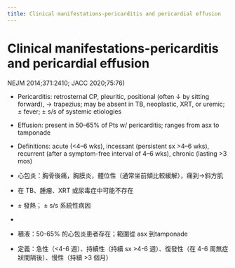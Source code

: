 ```yaml
---
title: Clinical manifestations-pericarditis and pericardial effusion
---
```

# Clinical manifestations-pericarditis and pericardial effusion

NEJM 2014;371:2410; JACC 2020;75:76)
* Pericarditis: retrosternal CP, pleuritic, positional (often ↓ by sitting forward), → trapezius; may be absent in TB, neoplastic, XRT, or uremic; ± fever; ± s/s of systemic etiologies
* Effusion: present in 50–65% of Pts w/ pericarditis; ranges from asx to tamponade
* Definitions: acute (<4–6 wks), incessant (persistent sx >4–6 wks), recurrent (after a symptom-free interval of 4–6 wks), chronic (lasting >3 mos)

* 心包炎：胸骨後痛，胸膜炎，體位性（通常坐前傾比較緩解），痛到→斜方肌
* 在 TB、腫瘤、XRT 或尿毒症中可能不存在
* ± 發熱； ± s/s 系統性病因
*
* 積液：50-65% 的心包炎患者存在；範圍從 asx 到tamponade
* 定義：急性（<4-6 週）、持續性（持續 sx >4-6 週）、復發性（在 4-6 周無症狀間隔後）、慢性（持續 >3 個月）
